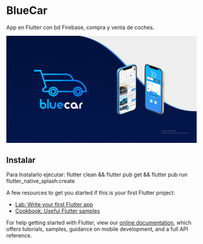 # BlueCar

App en Flutter con bd Firebase, compra y venta de coches.

![](images/cover.png)


## Instalar

Para Instalarlo ejecutar:
    flutter clean && flutter pub get && flutter pub run flutter_native_splash:create

A few resources to get you started if this is your first Flutter project:

- [Lab: Write your first Flutter app](https://flutter.dev/docs/get-started/codelab)
- [Cookbook: Useful Flutter samples](https://flutter.dev/docs/cookbook)

For help getting started with Flutter, view our
[online documentation](https://flutter.dev/docs), which offers tutorials,
samples, guidance on mobile development, and a full API reference.
